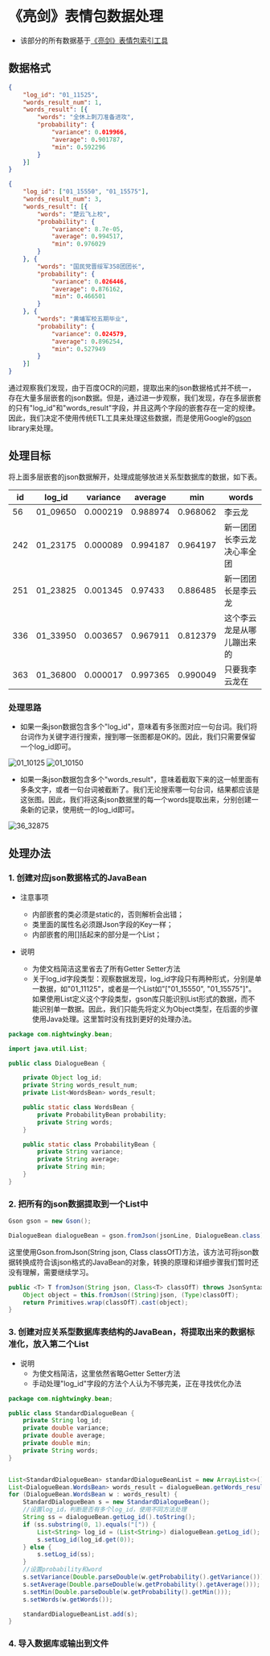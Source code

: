 # 《亮剑》表情包数据处理

* 该部分的所有数据基于[《亮剑》表情包索引工具](https://github.com/nevertiree/DrawingSwordEmoji)

## 数据格式

```json
{
	"log_id": "01_11525",
	"words_result_num": 1,
	"words_result": [{
		"words": "全休上刺刀准备进攻",
		"probability": {
			"variance": 0.019966,
			"average": 0.901787,
			"min": 0.592296
		}
	}]
}
```
```json
{
	"log_id": ["01_15550", "01_15575"],
	"words_result_num": 3,
	"words_result": [{
		"words": "楚云飞上校",
		"probability": {
			"variance": 8.7e-05,
			"average": 0.994517,
			"min": 0.976029
		}
	}, {
		"words": "国民党晋绥军358团团长",
		"probability": {
			"variance": 0.026446,
			"average": 0.876162,
			"min": 0.466501
		}
	}, {
		"words": "黄埔军校五期毕业",
		"probability": {
			"variance": 0.024579,
			"average": 0.896254,
			"min": 0.527949
		}
	}]
}
```

通过观察我们发现，由于百度OCR的问题，提取出来的json数据格式并不统一，存在大量多层嵌套的json数据。但是，通过进一步观察，我们发现，存在多层嵌套的只有"log_id"和"words_result"字段，并且这两个字段的嵌套存在一定的规律。因此，我们决定不使用传统ETL工具来处理这些数据，而是使用Google的[gson](https://github.com/google/gson) library来处理。

## 处理目标

将上面多层嵌套的json数据解开，处理成能够放进关系型数据库的数据，如下表。

|id|log_id|variance|average|min|words|
|-|-|-|-|-|-|
|56|01_09650|0.000219|0.988974|0.968062|李云龙|
|242|01_23175|0.000089|0.994187|0.964197|新一团团长李云龙决心率全团|
|251|01_23825|0.001345|0.97433|0.886485|新一团团长是李云龙|
|336|01_33950|0.003657|0.967911|0.812379|这个李云龙是从哪儿蹦出来的|
|363|01_36800|0.000017|0.997365|0.990049|只要我李云龙在|

### 处理思路

* 如果一条json数据包含多个"log_id"，意味着有多张图对应一句台词。我们将台词作为关键字进行搜索，搜到哪一张图都是OK的。因此，我们只需要保留一个log_id即可。

![01_10125](img/10125.jpg)
![01_10150](img/10150.jpg)

* 如果一条json数据包含多个"words_result"，意味着截取下来的这一帧里面有多条文字，或者一句台词被截断了。我们无论搜索哪一句台词，结果都应该是这张图。因此，我们将这条json数据里的每一个words提取出来，分别创建一条新的记录，使用统一的log_id即可。

![36_32875](img/32875.jpg)

## 处理办法

### 1. 创建对应json数据格式的JavaBean

* 注意事项
    * 内部嵌套的类必须是static的，否则解析会出错；
    * 类里面的属性名必须跟Json字段的Key一样；
    * 内部嵌套的用[]括起来的部分是一个List；

* 说明
    * 为使文档简洁这里省去了所有Getter Setter方法
    * 关于log_id字段类型：观察数据发现，log_id字段只有两种形式，分别是单一数据，如"01_11125"，或者是一个List如"["01_15550", "01_15575"]"。如果使用List<String>定义这个字段类型，gson库只能识别List形式的数据，而不能识别单一数据。因此，我们只能先将定义为Object类型，在后面的步骤使用Java处理。这里暂时没有找到更好的处理办法。
```java
package com.nightwingky.bean;

import java.util.List;

public class DialogueBean {

    private Object log_id;
    private String words_result_num;
    private List<WordsBean> words_result;

    public static class WordsBean {
        private ProbabilityBean probability;
        private String words;
    }

    public static class ProbabilityBean {
        private String variance;
        private String average;
        private String min;
    }
}
```

### 2. 把所有的json数据提取到一个List中

```java
Gson gson = new Gson();

DialogueBean dialogueBean = gson.fromJson(jsonLine, DialogueBean.class);
```

这里使用Gson.fromJson(String json, Class<T> classOfT)方法，该方法可将json数据转换成符合该json格式的JavaBean的对象，转换的原理和详细步骤我们暂时还没有理解，需要继续学习。
```java
public <T> T fromJson(String json, Class<T> classOfT) throws JsonSyntaxException {
	Object object = this.fromJson((String)json, (Type)classOfT);
	return Primitives.wrap(classOfT).cast(object);
}
```

### 3. 创建对应关系型数据库表结构的JavaBean，将提取出来的数据标准化，放入第二个List

* 说明
	* 为使文档简洁，这里依然省略Getter Setter方法
	* 手动处理"log_id"字段的方法个人认为不够完美，正在寻找优化办法

```java
package com.nightwingky.bean;

public class StandardDialogueBean {
    private String log_id;
    private double variance;
    private double average;
    private double min;
    private String words;
}
```
```java

List<StandardDialogueBean> standardDialogueBeanList = new ArrayList<>();
List<DialogueBean.WordsBean> words_result = dialogueBean.getWords_result();
for (DialogueBean.WordsBean w : words_result) {
    StandardDialogueBean s = new StandardDialogueBean();
    //设置log_id，判断是否有多个log_id，使用不同方法处理
    String ss = dialogueBean.getLog_id().toString();
    if (ss.substring(0, 1).equals("[")) {
        List<String> log_id = (List<String>) dialogueBean.getLog_id();
        s.setLog_id(log_id.get(0));
    } else {
        s.setLog_id(ss);
    }
    //设置probability和word
    s.setVariance(Double.parseDouble(w.getProbability().getVariance()));
    s.setAverage(Double.parseDouble(w.getProbability().getAverage()));
    s.setMin(Double.parseDouble(w.getProbability().getMin()));
    s.setWords(w.getWords());

    standardDialogueBeanList.add(s);
}
```

### 4. 导入数据库或输出到文件
